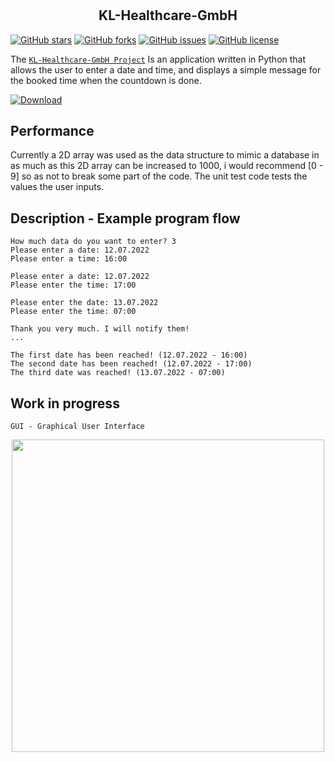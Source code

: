# 
<h2 align="center">KL-Healthcare-GmbH</h2>

[![GitHub stars](https://img.shields.io/github/stars/maxKudi/KL-Healthcare-GmbH)](https://github.com/maxKudi/KL-Healthcare-GmbH/stargazers)
[![GitHub forks](https://img.shields.io/github/forks/maxKudi/KL-Healthcare-GmbH)](https://github.com/maxKudi/KL-Healthcare-GmbH/network)
[![GitHub issues](https://img.shields.io/github/issues/maxKudi/KL-Healthcare-GmbH)](https://github.com/maxKudi/KL-Healthcare-GmbH/issues)
[![GitHub license](https://img.shields.io/github/license/maxKudi/KL-Healthcare-GmbH)](https://github.com/maxKudi/KL-Healthcare-GmbH/blob/master/LICENSE)

The [```KL-Healthcare-GmbH Project```](https://github.com/maxKudi/KL-Healthcare-GmbH/) Is an application written in Python that allows the user to enter a date and time, and displays a simple message for the booked time when the countdown is done. 

[![Download](https://img.shields.io/badge/download-dataset-f20a0a.svg?longCache=true&style=flat)](https://github.com/maxKudi/KL-Healthcare-GmbH/archive/master.zip)

## Performance 
Currently a 2D array was used as the data structure to mimic a database in as much as this 2D array can be increased to 1000, i would recommend [0 - 9] so as not to break some part of the code. The unit test code tests the values the user inputs.  

## Description - Example program flow

```
How much data do you want to enter? 3
Please enter a date: 12.07.2022 
Please enter a time: 16:00

Please enter a date: 12.07.2022
Please enter the time: 17:00

Please enter the date: 13.07.2022
Please enter the time: 07:00

Thank you very much. I will notify them!
...

The first date has been reached! (12.07.2022 - 16:00)
The second date has been reached! (12.07.2022 - 17:00)
The third date was reached! (13.07.2022 - 07:00)
```

## Work in progress

```
GUI - Graphical User Interface

```
<p align="center">
  <img src="https://i.imgur.com/W40Vw0z.jpg" width="500">
</p>
